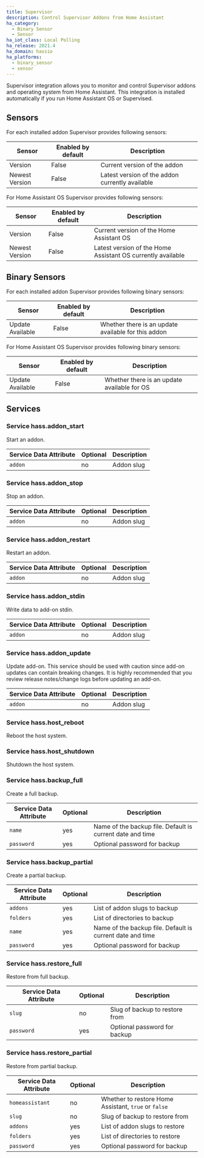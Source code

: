```yaml
---
title: Supervisor
description: Control Supervisor Addons from Home Assistant
ha_category:
  - Binary Sensor
  - Sensor
ha_iot_class: Local Polling
ha_release: 2021.4
ha_domain: hassio
ha_platforms:
  - binary_sensor
  - sensor
---
```


Supervisor integration allows you to monitor and control Supervisor addons and operating system from Home Assistant.
This integration is installed automatically if you run Home Assistant OS or Supervised.

## Sensors

For each installed addon Supervisor provides following sensors:

| Sensor | Enabled by default | Description |
| ------- | ------------------ | ----------- |
| Version | False | Current version of the addon
| Newest Version | False | Latest version of the addon currently available

For Home Assistant OS Supervisor provides following sensors:

| Sensor | Enabled by default | Description |
| ------- | ------------------ | ----------- |
| Version | False | Current version of the Home Assistant OS
| Newest Version | False | Latest version of the Home Assistant OS currently available

## Binary Sensors

For each installed addon Supervisor provides following binary sensors:

| Sensor | Enabled by default | Description |
| ------- | ------------------ | ----------- |
| Update Available | False | Whether there is an update available for this addon

For Home Assistant OS Supervisor provides following binary sensors:

| Sensor | Enabled by default | Description |
| ------- | ------------------ | ----------- |
| Update Available | False | Whether there is an update available for OS

## Services

### Service hass.addon_start

Start an addon.

| Service Data Attribute | Optional | Description |
| ---------------------- | -------- | ----------- |
| `addon` | no | Addon slug

### Service hass.addon_stop

Stop an addon.

| Service Data Attribute | Optional | Description |
| ---------------------- | -------- | ----------- |
| `addon` | no | Addon slug

### Service hass.addon_restart

Restart an addon.

| Service Data Attribute | Optional | Description |
| ---------------------- | -------- | ----------- |
| `addon` | no | Addon slug

### Service hass.addon_stdin

Write data to add-on stdin.

| Service Data Attribute | Optional | Description |
| ---------------------- | -------- | ----------- |
| `addon` | no | Addon slug

### Service hass.addon_update

Update add-on. This service should be used with caution since add-on updates can contain breaking changes. It is highly recommended that you review release notes/change logs before updating an add-on.

| Service Data Attribute | Optional | Description |
| ---------------------- | -------- | ----------- |
| `addon` | no | Addon slug

### Service hass.host_reboot

Reboot the host system.

### Service hass.host_shutdown

Shutdown the host system.

### Service hass.backup_full

Create a full backup.

| Service Data Attribute | Optional | Description |
| ---------------------- | -------- | ----------- |
| `name` | yes | Name of the backup file. Default is current date and time
| `password` | yes | Optional password for backup

### Service hass.backup_partial

Create a partial backup.

| Service Data Attribute | Optional | Description |
| ---------------------- | -------- | ----------- |
| `addons` | yes | List of addon slugs to backup
| `folders` | yes | List of directories to backup
| `name` | yes | Name of the backup file. Default is current date and time
| `password` | yes | Optional password for backup

### Service hass.restore_full

Restore from full backup.

| Service Data Attribute | Optional | Description |
| ---------------------- | -------- | ----------- |
| `slug` | no | Slug of backup to restore from
| `password` | yes | Optional password for backup

### Service hass.restore_partial

Restore from partial backup.

| Service Data Attribute | Optional | Description |
| ---------------------- | -------- | ----------- |
| `homeassistant` | no | Whether to restore Home Assistant, `true` or `false`
| `slug` | no | Slug of backup to restore from
| `addons` | yes | List of addon slugs to restore
| `folders` | yes | List of directories to restore
| `password` | yes | Optional password for backup
